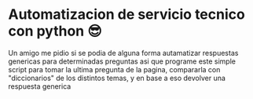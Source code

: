 # Automatizacion de servicio tecnico con python 😎

Un amigo me pidio si se podia de alguna forma autamatizar respuestas genericas para determinadas preguntas asi que programe este simple script para tomar la ultima pregunta de la pagina, compararla con "diccionarios" de los distintos temas, y en base a eso devolver una respuesta generica
